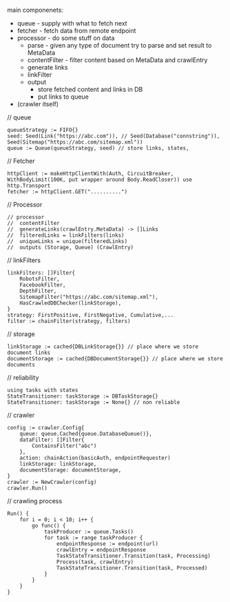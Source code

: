 main componenets: 
* queue - supply with what to fetch next
* fetcher - fetch data from remote endpoint
* processor - do some stuff on data 
    * parse - given any type of document try to parse and set result to MetaData
    * contentFilter - filter content based on MetaData and crawlEntry
    * generate links
    * linkFilter
    * output
        * store fetched content and links in DB
        * put links to queue
* (crawler itself)

// queue
```
queueStrategy := FIFO{}
seed: Seed(Link("https://abc.com")), // Seed(Database("connstring")), Seed(Sitemap("https://abc.com/sitemap.xml"))
queue := Queue(queueStrategy, seed) // store links, states, 
```

// Fetcher
```
httpClient := makeHttpClientWith(Auth, CircuitBreaker, WithBodyLimit(100K, put wrapper around Body.ReadCloser)) use http.Transport
fetcher := httpClient.GET("..........")
```

// Processor
```
// processor
//  contentFilter
//  generateLinks(crawlEntry.MetaData) -> []Links
//  filteredLinks = linkFilters(links)
//  uniqueLinks = unique(filteredLinks)
//  outputs (Storage, Queue) (CrawlEntry)
```

// linkFilters
```
linkFilters: []Filter{
    RobotsFilter,
    FacebookFilter,
    DepthFilter,
    SitemapFilter("https://abc.com/sitemap.xml"),
    HasCrawledDBChecker(linkStorage),
}
strategy: FirstPositive, FirstNegative, Cumulative,...
filter := chainFilter(strategy, filters)
```

// storage
```
linkStorage := cached{DBLinkStorage{}} // place where we store document links
documentStorage := cached{DBDocumentStorage{}} // place where we store documents
```

// reliability
```
using tasks with states
StateTransitioner: taskStorage := DBTaskStorage{}
StateTransitioner: taskStorage := None{} // non reliable
```

// crawler
```
config := crawler.Config{
    queue: queue.Cached{queue.DatabaseQueue()},
    dataFilter: []Filter{
        ContainsFilter("abc")
    },
    action: chainAction(basicAuth, endpointRequester)
    linkStorage: linkStorage,
    documentStorage: documentStorage,
}
crawler := NewCrawler(config)
crawler.Run()
```

// crawling process
```
Run() {
    for i = 0; i < 10; i++ {
        go func() {
            taskProducer := queue.Tasks()
            for task := range taskProducer {
                endpointResponse := endpoint(url)
                crawlEntry = endpointResponse
                TaskStateTransitioner.Transition(task, Processing)
                Process(task, crawlEntry)
                TaskStateTransitioner.Transition(task, Processed)
            }
        }
    }
}
```
